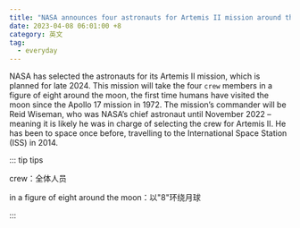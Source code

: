 ```yaml
---
title: "NASA announces four astronauts for Artemis II mission around the moon"
date: 2023-04-08 06:01:00 +8
category: 英文
tag:
  - everyday
---
```


NASA has selected the astronauts for its Artemis II mission, which is planned for late 2024. This mission will take the four `crew` members in a figure of eight around the moon, the first time humans have visited the moon since the Apollo 17 mission in 1972. The mission’s commander will be Reid Wiseman, who was NASA’s chief astronaut until November 2022 – meaning it is likely he was in charge of selecting the crew for Artemis II. He has been to space once before, travelling to the International Space Station (ISS) in 2014.

::: tip tips

crew：全体人员

in a figure of eight around the moon：以"8"环绕月球

:::
